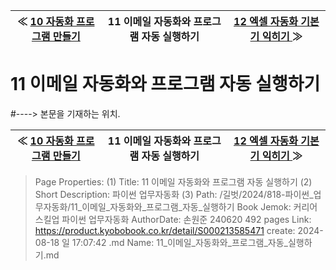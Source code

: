 
| ≪ [ 10 자동화 프로그램 만들기 ](/길벗/2024/818-파이썬_업무자동화/10_자동화_프로그램_만들기) | 11 이메일 자동화와 프로그램 자동 실행하기 | [ 12 엑셀 자동화 기본기 익히기 ](/길벗/2024/818-파이썬_업무자동화/12_엑셀_자동화_기본기_익히기) ≫ |
|:----:|:----:|:----:|

# 11 이메일 자동화와 프로그램 자동 실행하기
#----> 본문을 기재하는 위치.



| ≪ [ 10 자동화 프로그램 만들기 ](/길벗/2024/818-파이썬_업무자동화/10_자동화_프로그램_만들기) | 11 이메일 자동화와 프로그램 자동 실행하기 | [ 12 엑셀 자동화 기본기 익히기 ](/길벗/2024/818-파이썬_업무자동화/12_엑셀_자동화_기본기_익히기) ≫ |
|:----:|:----:|:----:|

> Page Properties:
> (1) Title: 11 이메일 자동화와 프로그램 자동 실행하기
> (2) Short Description: 파이썬 업무자동화
> (3) Path: /길벗/2024/818-파이썬_업무자동화/11_이메일_자동화와_프로그램_자동_실행하기
> Book Jemok: 커리어 스킬업 파이썬 업무자동화
> AuthorDate: 손원준 240620 492 pages
> Link: https://product.kyobobook.co.kr/detail/S000213585471
> create: 2024-08-18 일 17:07:42
> .md Name: 11_이메일_자동화와_프로그램_자동_실행하기.md

